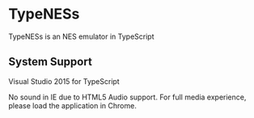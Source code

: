 TypeNESs
=============
TypeNESs is an NES emulator in TypeScript

System Support
----------------
Visual Studio 2015 for TypeScript

No sound in IE due to HTML5 Audio support. For full media experience, please load the application in Chrome.
